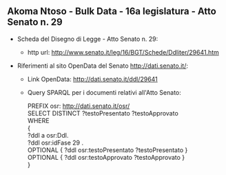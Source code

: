 ## Akoma Ntoso - Bulk Data - 16a legislatura - Atto Senato n. 29 ##

* Scheda del Disegno di Legge - Atto Senato n. 29:
	* http url: http://www.senato.it/leg/16/BGT/Schede/Ddliter/29641.htm

* Riferimenti al sito OpenData del Senato http://dati.senato.it/:
	* Link OpenData: http://dati.senato.it/ddl/29641
	* Query SPARQL per i documenti relativi all'Atto Senato:

        PREFIX osr: <http://dati.senato.it/osr/>  
		SELECT DISTINCT ?testoPresentato ?testoApprovato  
		WHERE  
		{  
		    ?ddl a osr:Ddl.  
		    ?ddl osr:idFase 29 .  
		    OPTIONAL { ?ddl osr:testoPresentato ?testoPresentato }  
		    OPTIONAL { ?ddl osr:testoApprovato ?testoApprovato }  
		}
		